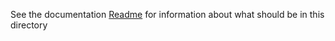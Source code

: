 See the documentation [Readme](https://github.com/TnTech-ECE/StarterRepo/blob/4acf2722f47a9d7eadf164df901ab597b25184e5/Documentation/ReadMe.md) for information about what should be in this directory
